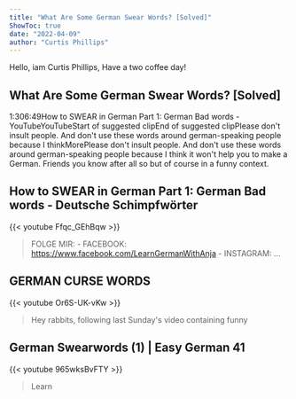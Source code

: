 ```yaml
---
title: "What Are Some German Swear Words? [Solved]"
ShowToc: true 
date: "2022-04-09"
author: "Curtis Phillips" 
---
```


Hello, iam Curtis Phillips, Have a two coffee day!
## What Are Some German Swear Words? [Solved]
1:306:49How to SWEAR in German Part 1: German Bad words - YouTubeYouTubeStart of suggested clipEnd of suggested clipPlease don't insult people. And don't use these words around german-speaking people because I thinkMorePlease don't insult people. And don't use these words around german-speaking people because I think it won't help you to make a German. Friends you know after all so but of course in a funny context.

## How to SWEAR in German Part 1: German Bad words - Deutsche Schimpfwörter
{{< youtube Ffqc_GEhBqw >}}
>FOLGE MIR: - FACEBOOK: https://www.facebook.com/LearnGermanWithAnja - INSTAGRAM: ...

## GERMAN CURSE WORDS
{{< youtube Or6S-UK-vKw >}}
>Hey rabbits, following last Sunday's video containing funny 

## German Swearwords (1) | Easy German 41
{{< youtube 965wksBvFTY >}}
>Learn 

